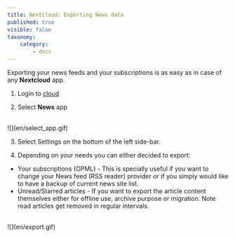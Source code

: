 ```yaml
---
title: Nextcloud: Exporting News data
published: true
visible: false
taxonomy:
    category:
        - docs
---
```


Exporting your news feeds and your subscriptions is as easy as in case of any **Nextcloud** app.

1. Login to [cloud](https://cloud.disroot.org)

2. Select **News** app
<br>
![](en/select_app.gif)

3. Select Settings on the bottom of the left side-bar.

5. Depending on your needs you can either decided to export:
  - Your subscriptions (OPML) - This is specially useful if you want to change your News feed (RSS reader) provider or if you simply would like to have a backup of current news site list.
  - Unread/Starred articles - If you want to export the article content themselves either for offline use, archive purpose or migration. Note read articles get removed in regular intervals.
<br>
![](en/export.gif)
